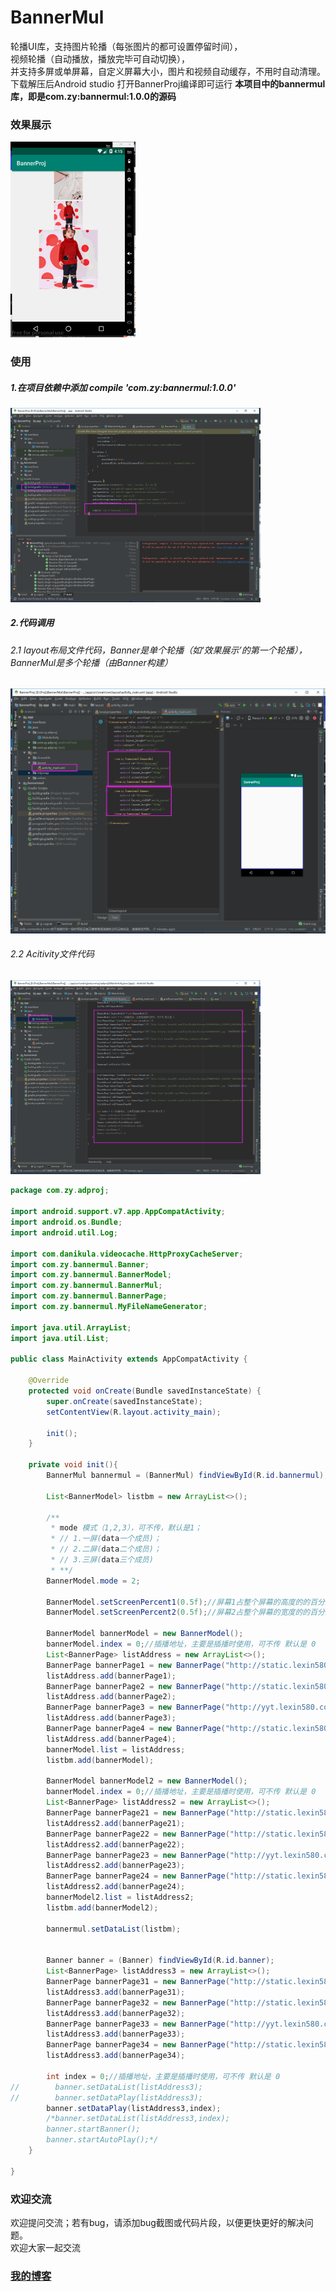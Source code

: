 # BannerMul
轮播UI库，支持图片轮播（每张图片的都可设置停留时间），<br/>
视频轮播（自动播放，播放完毕可自动切换），<br/>
并支持多屏或单屏幕，自定义屏幕大小，图片和视频自动缓存，不用时自动清理。<br/>
下载解压后Android studio 打开BannerProj编译即可运行
<b>本项目中的bannermul库，即是com.zy:bannermul:1.0.0的源码</b>

### 效果展示
<img src='./showImg/banner.gif' width='200' height='auto'>
<!--![](./showImg/banner.gif)-->

### 使用
##### 1.在项目依赖中添加 compile 'com.zy:bannermul:1.0.0'
<img src='./showImg/compile.png' width='400' height='auto'>
<!--![](./showImg/compile.png)-->

##### 2.代码调用

###### 2.1 layout布局文件代码，Banner是单个轮播（如‘效果展示’的第一个轮播），BannerMul是多个轮播（由Banner构建）
![](./showImg/layout.png)

###### 2.2 Acitivity文件代码
<!--![](./showImg/activity.png)-->
<img src='./showImg/activity.png' width='400' height='auto'>

```java
package com.zy.adproj;

import android.support.v7.app.AppCompatActivity;
import android.os.Bundle;
import android.util.Log;

import com.danikula.videocache.HttpProxyCacheServer;
import com.zy.bannermul.Banner;
import com.zy.bannermul.BannerModel;
import com.zy.bannermul.BannerMul;
import com.zy.bannermul.BannerPage;
import com.zy.bannermul.MyFileNameGenerator;

import java.util.ArrayList;
import java.util.List;

public class MainActivity extends AppCompatActivity {

    @Override
    protected void onCreate(Bundle savedInstanceState) {
        super.onCreate(savedInstanceState);
        setContentView(R.layout.activity_main);

        init();
    }

    private void init(){
        BannerMul bannermul = (BannerMul) findViewById(R.id.bannermul);

        List<BannerModel> listbm = new ArrayList<>();

        /**
         * mode 模式（1,2,3），可不传，默认是1；
         * // 1.一屏(data一个成员)；
         * // 2.二屏(data二个成员)；
         * // 3.三屏(data三个成员)
         * **/
        BannerModel.mode = 2;

        BannerModel.setScreenPercent1(0.5f);//屏幕1占整个屏幕的高度的的百分比（大于1屏有效）可不传，默认0.5
        BannerModel.setScreenPercent2(0.5f);//屏幕2占整个屏幕的宽度的的百分比（大于2屏有效）可不传，默认0.5

        BannerModel bannerModel = new BannerModel();
        bannerModel.index = 0;//插播地址，主要是插播时使用，可不传 默认是 0
        List<BannerPage> listAddress = new ArrayList<>();
        BannerPage bannerPage1 = new BannerPage("http://static.lexin580.com/files/ProductPicture/150448004601_20180629_0df6e94a-73b9-4b4c-8b44-89bd74755943.jpg",2000);
        listAddress.add(bannerPage1);
        BannerPage bannerPage2 = new BannerPage("http://static.lexin580.com/files/ProductPicture/150448009301.jpg",3000);
        listAddress.add(bannerPage2);
        BannerPage bannerPage3 = new BannerPage("http://yyt.lexin580.com:8080/app_config/ztj08.mp4");
        listAddress.add(bannerPage3);
        BannerPage bannerPage4 = new BannerPage("http://static.lexin580.com/files/ProductPicture/150448004601_20180629_ad31512d-67c0-49a2-917e-71ff8d31b353.jpg",2000);
        listAddress.add(bannerPage4);
        bannerModel.list = listAddress;
        listbm.add(bannerModel);

        BannerModel bannerModel2 = new BannerModel();
        bannerModel.index = 0;//插播地址，主要是插播时使用，可不传 默认是 0
        List<BannerPage> listAddress2 = new ArrayList<>();
        BannerPage bannerPage21 = new BannerPage("http://static.lexin580.com/files/ProductPicture/150448004601_20180629_0df6e94a-73b9-4b4c-8b44-89bd74755943.jpg",1000);
        listAddress2.add(bannerPage21);
        BannerPage bannerPage22 = new BannerPage("http://static.lexin580.com/files/ProductPicture/150448009301.jpg",2000);
        listAddress2.add(bannerPage22);
        BannerPage bannerPage23 = new BannerPage("http://yyt.lexin580.com:8080/app_config/ztj08.mp4");
        listAddress2.add(bannerPage23);
        BannerPage bannerPage24 = new BannerPage("http://static.lexin580.com/files/ProductPicture/150448004601_20180629_ad31512d-67c0-49a2-917e-71ff8d31b353.jpg",2000);
        listAddress2.add(bannerPage24);
        bannerModel2.list = listAddress2;
        listbm.add(bannerModel2);

        bannermul.setDataList(listbm);


        Banner banner = (Banner) findViewById(R.id.banner);
        List<BannerPage> listAddress3 = new ArrayList<>();
        BannerPage bannerPage31 = new BannerPage("http://static.lexin580.com/files/ProductPicture/150448004601_20180629_0df6e94a-73b9-4b4c-8b44-89bd74755943.jpg",1000);
        listAddress3.add(bannerPage31);
        BannerPage bannerPage32 = new BannerPage("http://static.lexin580.com/files/ProductPicture/150448009301.jpg",3000);
        listAddress3.add(bannerPage32);
        BannerPage bannerPage33 = new BannerPage("http://yyt.lexin580.com:8080/app_config/ztj08.mp4");
        listAddress3.add(bannerPage33);
        BannerPage bannerPage34 = new BannerPage("http://static.lexin580.com/files/ProductPicture/150448004601_20180629_ad31512d-67c0-49a2-917e-71ff8d31b353.jpg",2000);
        listAddress3.add(bannerPage34);

        int index = 0;//插播地址，主要是插播时使用，可不传 默认是 0
//        banner.setDataList(listAddress3);
//        banner.setDataPlay(listAddress3);
        banner.setDataPlay(listAddress3,index);
        /*banner.setDataList(listAddress3,index);
        banner.startBanner();
        banner.startAutoPlay();*/
    }

}

```

### 欢迎交流
欢迎提问交流；若有bug，请添加bug截图或代码片段，以便更快更好的解决问题。<br>
欢迎大家一起交流

### [我的博客](http://blog.sina.com.cn/s/articlelist_6078695441_0_1.html)

